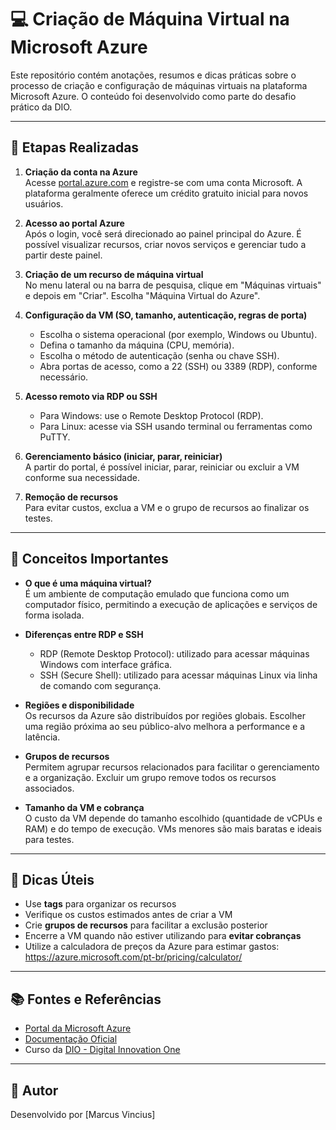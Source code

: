 # 💻 Criação de Máquina Virtual na Microsoft Azure

Este repositório contém anotações, resumos e dicas práticas sobre o processo de criação e configuração de máquinas virtuais na plataforma Microsoft Azure. O conteúdo foi desenvolvido como parte do desafio prático da DIO.

---

## 🔧 Etapas Realizadas

1. **Criação da conta na Azure**  
   Acesse [portal.azure.com](https://portal.azure.com/) e registre-se com uma conta Microsoft. A plataforma geralmente oferece um crédito gratuito inicial para novos usuários.

2. **Acesso ao portal Azure**  
   Após o login, você será direcionado ao painel principal do Azure. É possível visualizar recursos, criar novos serviços e gerenciar tudo a partir deste painel.

3. **Criação de um recurso de máquina virtual**  
   No menu lateral ou na barra de pesquisa, clique em "Máquinas virtuais" e depois em "Criar". Escolha "Máquina Virtual do Azure".

4. **Configuração da VM (SO, tamanho, autenticação, regras de porta)**  
   - Escolha o sistema operacional (por exemplo, Windows ou Ubuntu).
   - Defina o tamanho da máquina (CPU, memória).
   - Escolha o método de autenticação (senha ou chave SSH).
   - Abra portas de acesso, como a 22 (SSH) ou 3389 (RDP), conforme necessário.

5. **Acesso remoto via RDP ou SSH**  
   - Para Windows: use o Remote Desktop Protocol (RDP).
   - Para Linux: acesse via SSH usando terminal ou ferramentas como PuTTY.

6. **Gerenciamento básico (iniciar, parar, reiniciar)**  
   A partir do portal, é possível iniciar, parar, reiniciar ou excluir a VM conforme sua necessidade.

7. **Remoção de recursos**  
   Para evitar custos, exclua a VM e o grupo de recursos ao finalizar os testes.

---

## 🧠 Conceitos Importantes

- **O que é uma máquina virtual?**  
  É um ambiente de computação emulado que funciona como um computador físico, permitindo a execução de aplicações e serviços de forma isolada.

- **Diferenças entre RDP e SSH**  
  - RDP (Remote Desktop Protocol): utilizado para acessar máquinas Windows com interface gráfica.  
  - SSH (Secure Shell): utilizado para acessar máquinas Linux via linha de comando com segurança.

- **Regiões e disponibilidade**  
  Os recursos da Azure são distribuídos por regiões globais. Escolher uma região próxima ao seu público-alvo melhora a performance e a latência.

- **Grupos de recursos**  
  Permitem agrupar recursos relacionados para facilitar o gerenciamento e a organização. Excluir um grupo remove todos os recursos associados.

- **Tamanho da VM e cobrança**  
  O custo da VM depende do tamanho escolhido (quantidade de vCPUs e RAM) e do tempo de execução. VMs menores são mais baratas e ideais para testes.

---

## 📝 Dicas Úteis

- Use **tags** para organizar os recursos
- Verifique os custos estimados antes de criar a VM
- Crie **grupos de recursos** para facilitar a exclusão posterior
- Encerre a VM quando não estiver utilizando para **evitar cobranças**
- Utilize a calculadora de preços da Azure para estimar gastos: https://azure.microsoft.com/pt-br/pricing/calculator/

---

## 📚 Fontes e Referências

- [Portal da Microsoft Azure](https://portal.azure.com/)
- [Documentação Oficial](https://learn.microsoft.com/pt-br/azure/)
- Curso da [DIO - Digital Innovation One](https://web.dio.me/)

---

## 🚀 Autor

Desenvolvido por [Marcus Vincius]
